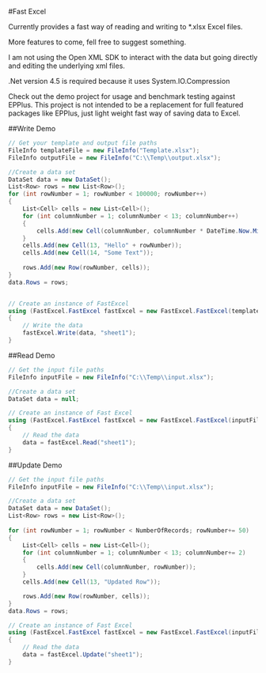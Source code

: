 #Fast Excel

Currently provides a fast way of reading and writing to *.xlsx Excel files.

More features to come, fell free to suggest something.

I am not using the Open XML SDK to interact with the data but going directly and editing the underlying xml files.

.Net version 4.5 is required because it uses System.IO.Compression

Check out the demo project for usage and benchmark testing against EPPlus.
This project is not intended to be a replacement for full featured packages like EPPlus, just light weight fast way of saving data to Excel.

##Write Demo

```C#
// Get your template and output file paths
FileInfo templateFile = new FileInfo("Template.xlsx");
FileInfo outputFile = new FileInfo("C:\\Temp\\output.xlsx");

//Create a data set
DataSet data = new DataSet();
List<Row> rows = new List<Row>();
for (int rowNumber = 1; rowNumber < 100000; rowNumber++)
{
    List<Cell> cells = new List<Cell>();
    for (int columnNumber = 1; columnNumber < 13; columnNumber++)
    {
        cells.Add(new Cell(columnNumber, columnNumber * DateTime.Now.Millisecond));
    }
    cells.Add(new Cell(13, "Hello" + rowNumber));
    cells.Add(new Cell(14, "Some Text"));
 
    rows.Add(new Row(rowNumber, cells));
}
data.Rows = rows;


// Create an instance of FastExcel
using (FastExcel.FastExcel fastExcel = new FastExcel.FastExcel(templateFile, outputFile))
{
    // Write the data
    fastExcel.Write(data, "sheet1");
}
```

##Read Demo

```C#
// Get the input file paths
FileInfo inputFile = new FileInfo("C:\\Temp\\input.xlsx");

//Create a data set
DataSet data = null;

// Create an instance of Fast Excel
using (FastExcel.FastExcel fastExcel = new FastExcel.FastExcel(inputFile))
{
    // Read the data
    data = fastExcel.Read("sheet1");
}
```

##Update Demo

```C#
// Get the input file paths
FileInfo inputFile = new FileInfo("C:\\Temp\\input.xlsx");

//Create a data set
DataSet data = new DataSet();
List<Row> rows = new List<Row>();
                
for (int rowNumber = 1; rowNumber < NumberOfRecords; rowNumber+= 50)
{
    List<Cell> cells = new List<Cell>();
    for (int columnNumber = 1; columnNumber < 13; columnNumber+= 2)
    {
        cells.Add(new Cell(columnNumber, rowNumber));
    }
    cells.Add(new Cell(13, "Updated Row"));

    rows.Add(new Row(rowNumber, cells));
}
data.Rows = rows;

// Create an instance of Fast Excel
using (FastExcel.FastExcel fastExcel = new FastExcel.FastExcel(inputFile))
{
    // Read the data
    data = fastExcel.Update("sheet1");
}
```
